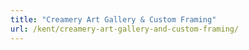 ```yaml
---
title: "Creamery Art Gallery & Custom Framing"
url: /kent/creamery-art-gallery-and-custom-framing/
---
```

